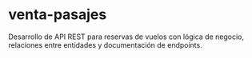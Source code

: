 # venta-pasajes
Desarrollo de API REST para reservas de vuelos con lógica de negocio, relaciones entre entidades y documentación de endpoints.
